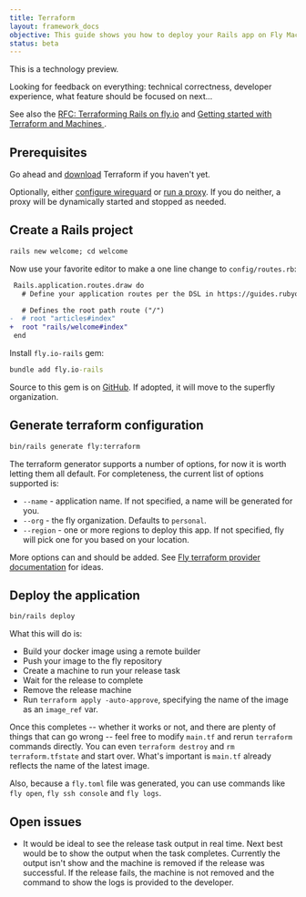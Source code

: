 ```yaml
---
title: Terraform
layout: framework_docs
objective: This guide shows you how to deploy your Rails app on Fly Machines using Terraform
status: beta
---
```


This is a technology preview.

Looking for feedback on everything: technical correctness,
developer experience, what feature should be focused on next...

See also the [RFC: Terraforming Rails on fly.io](https://community.fly.io/t/rfc-terraforming-rails-on-fly-io/7133) and
[Getting started with Terraform and Machines ](https://fly.io/docs/app-guides/terraform-iac-getting-started/).

## Prerequisites

Go ahead and [download](https://learn.hashicorp.com/tutorials/terraform/install-cli) Terraform if you haven't yet.

Optionally, either [configure wireguard](https://fly.io/docs/reference/machines/#connecting-via-wireguard) or [run a proxy](https://fly.io/docs/reference/machines/#connecting-via-flyctl-proxy).  If you do neither, a proxy will be dynamically started and stopped as needed.

## Create a Rails project

```cmd
rails new welcome; cd welcome
```

Now use your favorite editor to make a one line change to `config/routes.rb`:

``` diff
 Rails.application.routes.draw do
   # Define your application routes per the DSL in https://guides.rubyonrails.org/routing.html

   # Defines the root path route ("/")
-  # root "articles#index"
+  root "rails/welcome#index"
 end
 ```

 Install `fly.io-rails` gem:

 ```cmd
 bundle add fly.io-rails
 ```

Source to this gem is on [GitHub](https://github.com/rubys/fly.io-rails).  If
adopted, it will move to the superfly organization.


## Generate terraform configuration

```cmd
bin/rails generate fly:terraform
```

The terraform generator supports a number of options, for now it is worth letting them all default.  For completeness, the current list of options supported is:

  * `--name` - application name. If not specified, a name will be generated for you.
  * `--org` - the fly organization. Defaults to `personal`.
  * `--region` - one or more regions to deploy this app.  If not specified, fly will pick one for you based on your location.

  More options can and should be added.  See
  [Fly terraform provider documentation](https://registry.terraform.io/providers/fly-apps/fly/latest/docs/resources/machine#optional) for ideas.

## Deploy the application

```cmd
bin/rails deploy
```

What this will do is:
  * Build your docker image using a remote builder
  * Push your image to the fly repository
  * Create a machine to run your release task
  * Wait for the release to complete
  * Remove the release machine
  * Run `terraform apply -auto-approve`, specifying the name of the image as an `image_ref` var.

Once this completes -- whether it works or not, and there are plenty of
things that can go wrong -- feel free to modify `main.tf` and
rerun `terraform` commands directly.  You can even `terraform destroy` and
`rm terraform.tfstate` and start over.  What's important is `main.tf` already
reflects the name of the latest image.

Also, because a `fly.toml` file was generated, you can use commands like `fly open`,
`fly ssh console` and `fly logs`.

## Open issues

 * It would be ideal to see the release task output in real time.
   Next best would be to show the output when the task completes.
   Currently the output isn't show and the machine is removed if
   the release was successful.  If the release fails, the machine
   is not removed and the command to show the logs is provided to
   the developer.
